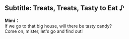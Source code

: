 # 

  
## Subtitle: Treats, Treats, Tasty to Eat ♪
  
**Mimi：**  
If we go to that big house, will there be tasty candy?  
Come on, mister, let's go and find out!  
